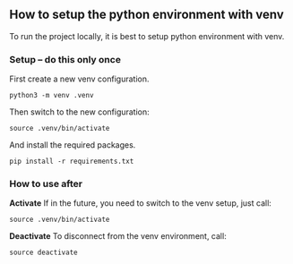 ## How to setup the python environment with venv
To run the project locally, it is best to setup python environment with venv.

### Setup – do this only once
First create a new venv configuration.
```
python3 -m venv .venv
```

Then switch to the new configuration:
```
source .venv/bin/activate
```

And install the required packages.
```
pip install -r requirements.txt
```

### How to use after

**Activate**
If in the future, you need to switch to the venv setup, just call:
```
source .venv/bin/activate
```

**Deactivate**
To disconnect from the venv environment, call:
```
source deactivate
```